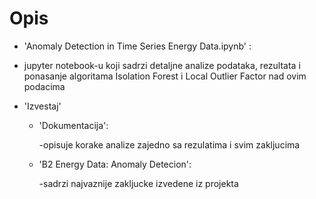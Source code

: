 # Opis
- 'Anomaly Detection in Time Series Energy Data.ipynb' :
- jupyter notebook-u koji sadrzi detaljne analize podataka, rezultata i ponasanje algoritama Isolation Forest i Local Outlier Factor nad ovim podacima

- 'Izvestaj'
  - 'Dokumentacija':

    -opisuje korake analize zajedno sa rezulatima i svim zakljucima
  - 'B2 Energy Data: Anomaly Detecion':

    -sadrzi najvaznije zakljucke izvedene iz projekta
